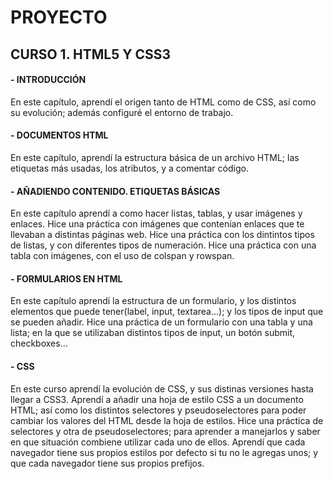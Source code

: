 # PROYECTO 
## CURSO 1. HTML5 Y CSS3
#### - INTRODUCCIÓN
  En este capítulo, aprendí el origen tanto de HTML como de CSS, así como su evolución; además configuré el entorno de trabajo.
#### - DOCUMENTOS HTML
  En este capítulo, aprendí la estructura básica de un archivo HTML; las etiquetas más usadas, los atributos, y a comentar código.
#### - AÑADIENDO CONTENIDO. ETIQUETAS BÁSICAS
  En este capítulo aprendí a como hacer listas, tablas, y usar imágenes y enlaces.
  Hice una práctica con imágenes que contenían enlaces que te llevaban a distintas páginas web.
  Hice una práctica con los dintintos tipos de listas, y con diferentes tipos de numeración.
  Hice una práctica con una tabla con imágenes, con el uso de colspan y rowspan.
#### - FORMULARIOS EN HTML
  En este capítulo aprendí la estructura de un formulario, y los distintos elementos que puede tener(label, input, textarea...); y los tipos de input que se pueden añadir.
  Hice una práctica de un formulario con una tabla y una lista; en la que se utilizaban distintos tipos de input, un botón submit, checkboxes...
#### - CSS
  En este curso aprendí la evolución de CSS, y sus distinas versiones hasta llegar a CSS3.
  Aprendí a añadir una hoja de estilo CSS a un documento HTML; así como los distintos selectores y pseudoselectores para poder cambiar los valores del HTML desde la hoja de estilos.
  Hice una práctica de selectores y otra de pseudoselectores; para aprender a manejarlos y saber en que situación combiene utilizar cada uno de ellos.
  Aprendí que cada navegador tiene sus propios estilos por defecto si tu no le agregas unos; y que cada navegador tiene sus propios prefijos.
